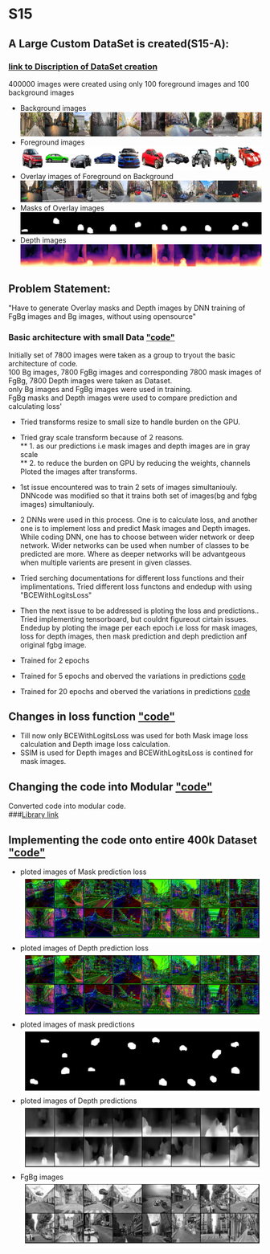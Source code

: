 # S15

## A Large Custom DataSet is created(S15-A):
### [link to Discription of DataSet creation](https://github.com/DrVenkataRajeshKumar/S15-A/blob/master/README.md)
400000 images were created using only 100 foreground images and 100 background images
* Background images
![Image](https://github.com/DrVenkataRajeshKumar/S15-A/blob/master/9.png)
* Foreground images
![Image](https://github.com/DrVenkataRajeshKumar/S15-A/blob/master/97.png)
* Overlay images of Foreground on Background
![Image](https://github.com/DrVenkataRajeshKumar/S15-A/blob/master/overlay.png)
* Masks of Overlay images
![Image](https://github.com/DrVenkataRajeshKumar/S15-A/blob/master/overlay%20mask.png)
* Depth images
![Image](https://github.com/DrVenkataRajeshKumar/S15-A/blob/master/depth.png)


## Problem Statement:
"Have to generate Overlay masks and Depth images by DNN training of FgBg images and Bg images, without using opensource"


### Basic architecture with small Data ["code"](https://github.com/DrVenkataRajeshKumar/S15/blob/master/15_trail.ipynb)
Initially set of 7800 images were taken as a group to tryout the basic architecture of code.  
100 Bg images, 7800 FgBg images and corresponding 7800 mask images of FgBg, 7800 Depth images were taken as Dataset.  
only Bg images and FgBg images were used in training.  
FgBg masks and Depth images were used to compare prediction and calculating loss'


* Tried transforms resize to small size to handle burden on the GPU.  
* Tried gray scale transform because of 2 reasons.  
**  1. as our predictions i.e mask images and depth images are in gray scale    
**  2. to reduce the burden on GPU by reducing the weights, channels 
Ploted the images after transforms.


* 1st issue encountered was to train 2 sets of images simultaniouly.  
DNNcode was modified so that it trains both set of images(bg and fgbg images) simultaniouly.

* 2 DNNs were used in this process.
One is to calculate loss, and another one is to implement loss and predict Mask images and Depth images.
While coding DNN, one has to choose between wider network or deep network.
Wider networks can be used when number of classes to be predicted are more.
Where as deeper networks will be advantgeous when multiple varients are present in given classes. 

* Tried serching documentations for different loss functions and their implimentations.
Tried different loss functons and endedup with using "BCEWithLogitsLoss"


* Then the next issue to be addressed is ploting the loss and predictions..
Tried implementing tensorboard, but couldnt figureout cirtain issues.
Endedup by ploting the image per each epoch i.e loss for mask images, loss for depth images, then mask prediction and deph prediction anf original fgbg image.

* Trained for 2 epochs

* Trained for 5 epochs and oberved the variations in predictions [code](https://github.com/DrVenkataRajeshKumar/S15/blob/master/15_trail_on_21_may.ipynb)

* Trained for 20 epochs and oberved the variations in predictions [code](https://github.com/DrVenkataRajeshKumar/S15/blob/master/20epochs.ipynb)


## Changes in loss function ["code"](https://github.com/DrVenkataRajeshKumar/S15/blob/master/22may.ipynb)
* Till now only BCEWithLogitsLoss was used for both Mask image loss calculation and Depth image loss calculation.
* SSIM is used for Depth images and BCEWithLogitsLoss is contined for mask images.

## Changing the code into Modular ["code"](https://github.com/DrVenkataRajeshKumar/S15/blob/master/modularcode.ipynb)  
Converted code into modular code.  
###[Library link](https://github.com/DrVenkataRajeshKumar/S15/tree/master/Library)


## Implementing the code onto entire 400k Dataset ["code"](https://github.com/DrVenkataRajeshKumar/S15/blob/master/S15Final.ipynb)


* ploted images of Mask prediction loss  
![Image](https://github.com/DrVenkataRajeshKumar/S15/blob/master/l%20m1.png)
* ploted images of Depth prediction loss  
![Image](https://github.com/DrVenkataRajeshKumar/S15/blob/master/l%20d%201.png)
* ploted images of mask predictions  
![Image](https://github.com/DrVenkataRajeshKumar/S15/blob/master/m1.png)
* ploted images of Depth predictions  
![Image](https://github.com/DrVenkataRajeshKumar/S15/blob/master/d1.png)
* FgBg images  
![Image](https://github.com/DrVenkataRajeshKumar/S15/blob/master/fgbg1.png)





